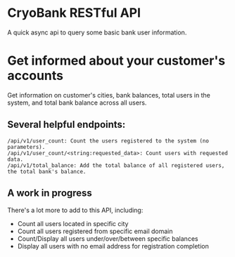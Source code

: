 # CryoBank RESTful API

A quick async api to query some basic bank user information.

# Get informed about your customer's accounts

Get information on customer's cities, bank balances, total users in the system, and total bank balance across all users.

## Several helpful endpoints:

    /api/v1/user_count: Count the users registered to the system (no parameters).
    /api/v1/user_count/<string:requested_data>: Count users with requested data.
    /api/v1/total_balance: Add the total balance of all registered users, the total bank's balance.

## A work in progress

There's a lot more to add to this API, including:

* Count all users located in specific city
* Count all users registered from specific email domain
* Count/Display all users under/over/between specific balances
* Display all users with no email address for registration completion
    
